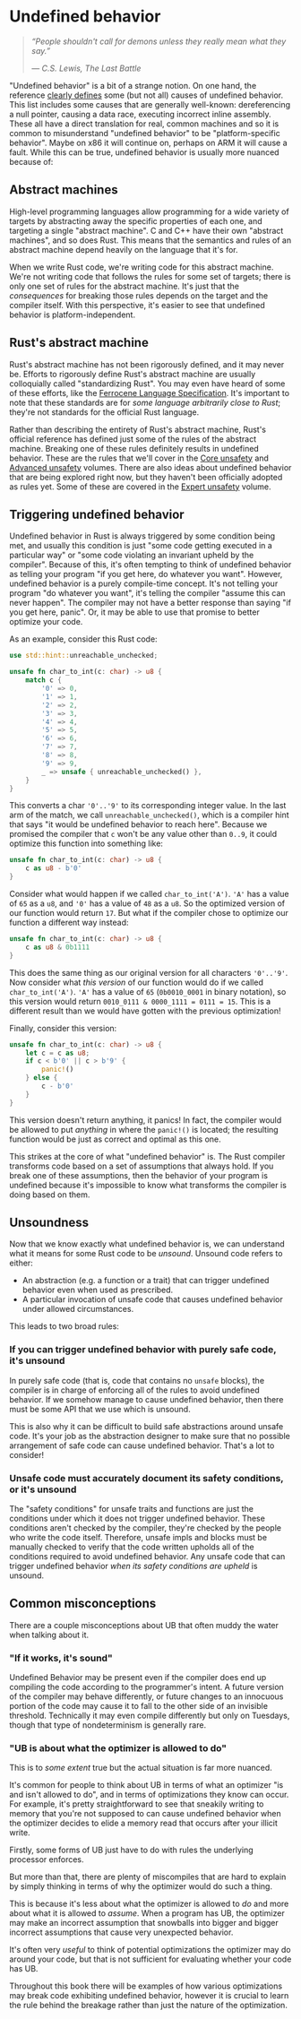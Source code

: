 # Undefined behavior

> _“People shouldn't call for demons unless they really mean what they say.”_
>
> — _C.S. Lewis, The Last Battle_

"Undefined behavior" is a bit of a strange notion. On one hand, the reference
[clearly defines][reference_ub] some (but not all) causes of undefined behavior.
This list includes some causes that are generally well-known: dereferencing a
null pointer, causing a data race, executing incorrect inline assembly. These
all have a direct translation for real, common machines and so it is common to
misunderstand "undefined behavior" to be "platform-specific behavior". Maybe on
x86 it will continue on, perhaps on ARM it will cause a fault. While this can be
true, undefined behavior is usually more nuanced because of:

## Abstract machines

High-level programming languages allow programming for a wide variety of targets
by abstracting away the specific properties of each one, and targeting a single
"abstract machine". C and C++ have their own "abstract machines", and so does
Rust. This means that the semantics and rules of an abstract machine depend
heavily on the language that it's for.

When we write Rust code, we're writing code for this abstract machine. We're not
writing code that follows the rules for some set of targets; there is only one
set of rules for the abstract machine. It's just that the _consequences_ for
breaking those rules depends on the target and the compiler itself. With this
perspective, it's easier to see that undefined behavior is platform-independent.

## Rust's abstract machine

Rust's abstract machine has not been rigorously defined, and it may never be.
Efforts to rigorously define Rust's abstract machine are usually colloquially
called "standardizing Rust". You may even have heard of some of these efforts,
like the [Ferrocene Language Specification][ferrocene]. It's important to note
that these standards are for _some language arbitrarily close to Rust_; they're
not standards for the official Rust language.

Rather than describing the entirety of Rust's abstract machine, Rust's official
reference has defined just some of the rules of the abstract machine. Breaking
one of these rules definitely results in undefined behavior. These are the rules
that we'll cover in the [Core unsafety](./core_unsafety.md) and
[Advanced unsafety](./advanced_unsafety.md) volumes. There are also ideas about
undefined behavior that are being explored right now, but they haven't been
officially adopted as rules yet. Some of these are covered in the
[Expert unsafety](./expert_unsafety.md) volume.

## Triggering undefined behavior

Undefined behavior in Rust is always triggered by some condition being met, and
usually this condition is just "some code getting executed in a particular way"
or "some code violating an invariant upheld by the compiler". Because of this,
it's often tempting to think of undefined behavior as telling your program "if
you get here, do whatever you want". However, undefined behavior is a purely
compile-time concept. It's not telling your program "do whatever you want", it's
telling the compiler "assume this can never happen". The compiler may not have a
better response than saying "if you get here, panic". Or, it may be able to use
that promise to better optimize your code.

As an example, consider this Rust code:

```rust
use std::hint::unreachable_unchecked;

unsafe fn char_to_int(c: char) -> u8 {
    match c {
        '0' => 0,
        '1' => 1,
        '2' => 2,
        '3' => 3,
        '4' => 4,
        '5' => 5,
        '6' => 6,
        '7' => 7,
        '8' => 8,
        '9' => 9,
        _ => unsafe { unreachable_unchecked() },
    }
}
```

This converts a char `'0'..'9'` to its corresponding integer value. In the last
arm of the match, we call `unreachable_unchecked()`, which is a compiler hint
that says "it would be undefined behavior to reach here". Because we promised
the compiler that `c` won't be any value other than `0..9`, it could optimize
this function into something like:

```rust
unsafe fn char_to_int(c: char) -> u8 {
    c as u8 - b'0'
}
```

Consider what would happen if we called `char_to_int('A')`. `'A'` has a value of
`65` as a `u8`, and `'0'` has a value of `48` as a `u8`. So the optimized
version of our function would return `17`. But what if the compiler chose to
optimize our function a different way instead:

```rust
unsafe fn char_to_int(c: char) -> u8 {
    c as u8 & 0b1111
}
```

This does the same thing as our original version for all characters `'0'..'9'`.
Now consider what _this version_ of our function would do if we called
`char_to_int('A')`. `'A'` has a value of `65` (`0b0010_0001` in binary
notation), so this version would return `0010_0111 & 0000_1111 = 0111 = 15`.
This is a different result than we would have gotten with the previous
optimization!

Finally, consider this version:

```rust
unsafe fn char_to_int(c: char) -> u8 {
    let c = c as u8;
    if c < b'0' || c > b'9' {
        panic!()
    } else {
        c - b'0'
    }
}
```

This version doesn't return anything, it panics! In fact, the compiler would be
allowed to put _anything_ in where the `panic!()` is located; the resulting
function would be just as correct and optimal as this one.

This strikes at the core of what "undefined behavior" is. The Rust compiler
transforms code based on a set of assumptions that always hold. If you break one
of these assumptions, then the behavior of your program is undefined because
it's impossible to know what transforms the compiler is doing based on them.

## Unsoundness

Now that we know exactly what undefined behavior is, we can understand what it
means for some Rust code to be _unsound_. Unsound code refers to either:

- An abstraction (e.g. a function or a trait) that can trigger undefined
  behavior even when used as prescribed.
- A particular invocation of unsafe code that causes undefined behavior under
  allowed circumstances.

This leads to two broad rules:

### If you can trigger undefined behavior with purely safe code, it's unsound

In purely safe code (that is, code that contains no `unsafe` blocks), the
compiler is in charge of enforcing all of the rules to avoid undefined behavior.
If we somehow manage to cause undefined behavior, then there must be some API
that we use which is unsound.

This is also why it can be difficult to build safe abstractions around unsafe
code. It's your job as the abstraction designer to make sure that no possible
arrangement of safe code can cause undefined behavior. That's a lot to consider!

### Unsafe code must accurately document its safety conditions, or it's unsound

The "safety conditions" for unsafe traits and functions are just the conditions
under which it does not trigger undefined behavior. These conditions aren't
checked by the compiler, they're checked by the people who write the code
itself. Therefore, unsafe impls and blocks must be manually checked to verify
that the code written upholds all of the conditions required to avoid undefined
behavior. Any unsafe code that can trigger undefined behavior _when its safety
conditions are upheld_ is unsound.


## Common misconceptions

There are a couple misconceptions about UB that often muddy the water when talking about it.

### "If it works, it's sound"

Undefined Behavior may be present even if the compiler does end up compiling the
code according to the programmer's intent. A future version of the compiler may
behave differently, or future changes to an innocuous portion of the code may
cause it to fall to the other side of an invisible threshold. Technically it
may even compile differently but only on Tuesdays, though that type of
nondeterminism is generally rare.


### "UB is about what the optimizer is allowed to do"

This is to _some extent_ true but the actual situation is far more nuanced.

It's common for people to think about UB in terms of what an optimizer "is and
isn't allowed to do", and in terms of optimizations they know can occur. For
example, it's pretty straightforward to see that sneakily writing to memory
that you're not supposed to can cause undefined behavior when the optimizer
decides to elide a memory read that occurs after your illicit write.

Firstly, some forms of UB just have to do with rules the underlying processor
enforces.

But more than that, there are plenty of miscompiles that are hard to explain by
simply thinking in terms of why the optimizer would do such a thing.

This is because it's less about what the optimizer is allowed to _do_ and more
about what it is allowed to _assume_. When a program has UB, the optimizer may
make an incorrect assumption that snowballs into bigger and bigger incorrect
assumptions that cause very unexpected behavior.

It's often very _useful_ to think of potential optimizations the optimizer may
do around your code, but that is not sufficient for evaluating whether your
code has UB.

Throughout this book there will be examples of how various optimizations may
break code exhibiting undefined behavior, however it is crucial to learn the
rule behind the breakage rather than just the nature of the optimization.

[reference_ub]: https://doc.rust-lang.org/reference/behavior-considered-undefined.html
[ferrocene]: https://ferrous-systems.com/blog/the-ferrocene-language-specification-is-here/
